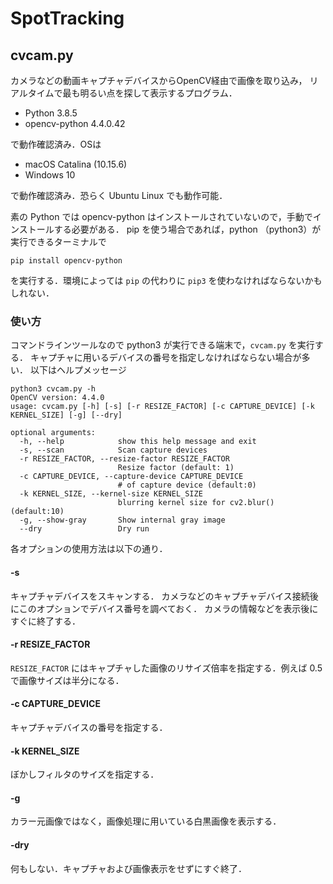 # SpotTracking

## cvcam.py

カメラなどの動画キャプチャデバイスからOpenCV経由で画像を取り込み，
リアルタイムで最も明るい点を探して表示するプログラム．

- Python 3.8.5
- opencv-python 4.4.0.42

で動作確認済み．OSは

- macOS Catalina (10.15.6)
- Windows 10

で動作確認済み．恐らく Ubuntu Linux でも動作可能．

素の Python では opencv-python はインストールされていないので，手動でインストールする必要がある．
pip を使う場合であれば，python （python3）が実行できるターミナルで

```
pip install opencv-python
```
を実行する．環境によっては ```pip``` の代わりに ```pip3``` を使わなければならないかもしれない．

### 使い方

コマンドラインツールなので python3 が実行できる端末で，```cvcam.py``` を実行する．
キャプチャに用いるデバイスの番号を指定しなければならない場合が多い．
以下はヘルプメッセージ

```
python3 cvcam.py -h
OpenCV version: 4.4.0
usage: cvcam.py [-h] [-s] [-r RESIZE_FACTOR] [-c CAPTURE_DEVICE] [-k KERNEL_SIZE] [-g] [--dry]

optional arguments:
  -h, --help            show this help message and exit
  -s, --scan            Scan capture devices
  -r RESIZE_FACTOR, --resize-factor RESIZE_FACTOR
                        Resize factor (default: 1)
  -c CAPTURE_DEVICE, --capture-device CAPTURE_DEVICE
                        # of capture device (default:0)
  -k KERNEL_SIZE, --kernel-size KERNEL_SIZE
                        blurring kernel size for cv2.blur() (default:10)
  -g, --show-gray       Show internal gray image
  --dry                 Dry run
```

各オプションの使用方法は以下の通り．

#### -s

キャプチャデバイスをスキャンする．
カメラなどのキャプチャデバイス接続後にこのオプションでデバイス番号を調べておく．
カメラの情報などを表示後にすぐに終了する．

#### -r RESIZE_FACTOR

```RESIZE_FACTOR``` にはキャプチャした画像のリサイズ倍率を指定する．例えば 0.5 で画像サイズは半分になる．

#### -c CAPTURE_DEVICE

キャプチャデバイスの番号を指定する．

#### -k KERNEL_SIZE

ぼかしフィルタのサイズを指定する．

#### -g

カラー元画像ではなく，画像処理に用いている白黒画像を表示する．

#### -dry

何もしない．キャプチャおよび画像表示をせずにすぐ終了．
